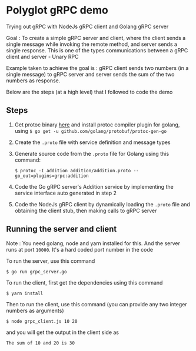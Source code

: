 # Polyglot gRPC demo

Trying out gRPC with NodeJs gRPC client and Golang gRPC server

Goal : To create a simple gRPC server and client, where the client sends a single message while invoking the remote method, and server sends a single response. This is one of the types communications between a gRPC client and server - Unary RPC

Example taken to achieve the goal is : gRPC client sends two numbers (in a single message) to gRPC server and server sends the sum of the two numbers as response.

Below are the steps (at a high level) that I followed to code the demo

## Steps

1.  Get protoc binary [here](https://github.com/google/protobuf/releases) and install protoc compiler plugin for golang, using
    `$ go get -u github.com/golang/protobuf/protoc-gen-go`

2.  Create the `.proto` file with service definition and message types
3.  Generate source code from the `.proto` file for Golang using this command:

    `$ protoc -I addition addition/addition.proto --go_out=plugins=grpc:addition`

4.  Code the Go gRPC server's Addition service by implementing the service interface auto generated in step 2
5.  Code the NodeJs gRPC client by dynamically loading the `.proto` file and obtaining the client stub, then making calls to gRPC server

## Running the server and client

Note : You need golang, node and yarn installed for this. And the server runs at port `10000`. It's a hard coded port number in the code

To run the server, use this command

`$ go run grpc_server.go`

To run the client, first get the dependencies using this command

`$ yarn install`

Then to run the client, use this command (you can provide any two integer numbers as arguments)

`$ node grpc_client.js 10 20`

and you will get the output in the client side as

`The sum of 10 and 20 is 30`
